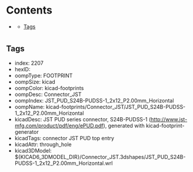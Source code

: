 



Contents
========

* [](#)
	* [Tags](#tags)

# 

## Tags

- index: 2207
- hexID: 
- oompType: FOOTPRINT
- oompSize: kicad
- oompColor: kicad-footprints
- oompDesc: Connector_JST
- oompIndex: JST_PUD_S24B-PUDSS-1_2x12_P2.00mm_Horizontal
- oompName: kicad-footprints/Connector_JST/JST_PUD_S24B-PUDSS-1_2x12_P2.00mm_Horizontal
- kicadDesc: JST PUD series connector, S24B-PUDSS-1 (http://www.jst-mfg.com/product/pdf/eng/ePUD.pdf), generated with kicad-footprint-generator
- kicadTags: connector JST PUD top entry
- kicadAttr: through_hole
- kicad3DModel: ${KICAD6_3DMODEL_DIR}/Connector_JST.3dshapes/JST_PUD_S24B-PUDSS-1_2x12_P2.00mm_Horizontal.wrl

